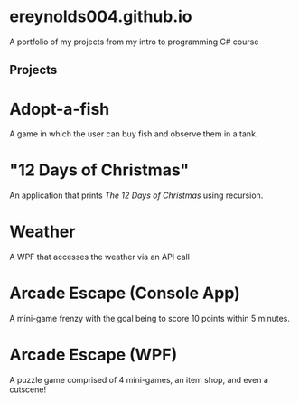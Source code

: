 # ereynolds004.github.io
A portfolio of my projects from my intro to programming C# course

## Projects

# Adopt-a-fish
A game in which the user can buy fish and observe them in a tank.

# "12 Days of Christmas"
An application that prints _The 12 Days of Christmas_ using recursion.

# Weather
A WPF that accesses the weather via an API call

# Arcade Escape (Console App)
A mini-game frenzy with the goal being to score 10 points within 5 minutes.

# Arcade Escape (WPF)
A puzzle game comprised of 4 mini-games, an item shop, and even a cutscene!
